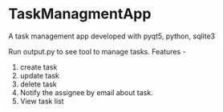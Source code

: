 # TaskManagmentApp
A task management app developed with pyqt5, python, sqlite3

Run output.py to see tool to manage tasks.
Features - 
1. create task
2. update task
3. delete task
4. Notify the assignee by email about task.
5. View task list
